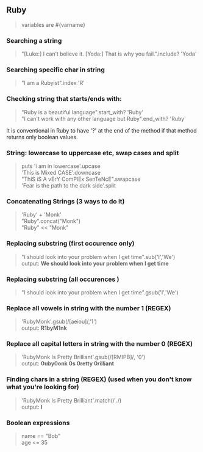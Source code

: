 ## Ruby

> variables are #{varname}  

### Searching a string
> "[Luke:] I can’t believe it. [Yoda:] That is why you fail.".include? 'Yoda'

### Searching specific char in string
> "I am a Rubyist".index 'R'

### Checking string that starts/ends with:
> "Ruby is a beautiful language".start_with? 'Ruby'  
> "I can't work with any other language but Ruby".end_with? 'Ruby'  

It is conventional in Ruby to have '?' at the end of the method if that method returns only boolean values.

### String: lowercase to uppercase etc, swap cases and split
> puts 'i am in lowercase'.upcase  
> 'This is Mixed CASE'.downcase  
> "ThiS iS A vErY ComPlEx SenTeNcE".swapcase  
> 'Fear is the path to the dark side'.split

### Concatenating Strings (3 ways to do it)
> 'Ruby' + 'Monk'  
> "Ruby".concat("Monk")  
> "Ruby" << "Monk"  

### Replacing substring (first occurence only)
> "I should look into your problem when I get time".sub('I','We')  
> output: **We should look into your problem when I get time**

### Replacing substring (all occurences )
> "I should look into your problem when I get time".gsub('I','We')

### Replace all vowels in string with the number 1 (REGEX)
> 'RubyMonk'.gsub(/[aeiou]/,'1')  
> output: **R1byM1nk**


### Replace all capital letters in string with the number 0 (REGEX)
> 'RubyMonk Is Pretty Brilliant'.gsub(/[RMIPB]/, '0')  
> output: **0uby0onk 0s 0retty 0rilliant**

### Finding chars in a string (REGEX) (used when you don't know what you're looking for)
> 'RubyMonk Is Pretty Brilliant'.match(/ ./)  
> output:  **I**

### Boolean expressions
> name == "Bob"  
> age <= 35  
